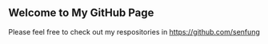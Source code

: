 ## Welcome to My GitHub Page

Please feel free to check out my respositories in https://github.com/senfung
